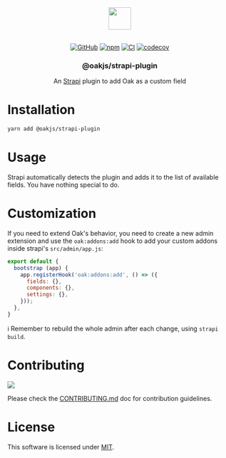 <div align="center">

<picture>
  <source media="(prefers-color-scheme: dark)" srcset="https://cdn.junipero.design/images/oak-logo-light.svg" />
  <img src="https://cdn.junipero.design/images/oak-logo.svg" height="50" />
</picture>

<br />
<br />

[![GitHub](https://img.shields.io/github/license/p3ol/oak.svg)](https://github.com/p3ol/oak)
[![npm](https://img.shields.io/npm/v/@oakjs/strapi-plugin.svg)](https://www.npmjs.com/package/@oakjs/strapi-plugin)
[![CI](https://github.com/p3ol/oak/actions/workflows/ci.yml/badge.svg)](https://github.com/p3ol/oak/actions/workflows/ci.yml)
[![codecov](https://codecov.io/gh/p3ol/oak/branch/master/graph/badge.svg)](https://codecov.io/gh/p3ol/oak)

### @oakjs/strapi-plugin
An [Strapi](https://strapi.io) plugin to add Oak as a custom field

</div>

# Installation

```sh
yarn add @oakjs/strapi-plugin
```

# Usage

Strapi automatically detects the plugin and adds it to the list of available fields. You have nothing special to do.

# Customization

If you need to extend Oak's behavior, you need to create a new admin extension and use the `oak:addons:add` hook to add your custom addons inside strapi's `src/admin/app.js`:

```js
export default {
  bootstrap (app) {
    app.registerHook('oak:addons:add', () => ({
      fields: {},
      components: {},
      settings: {},
    }));
  },
}
```

ℹ️ Remember to rebuild the whole admin after each change, using `strapi build`.

# Contributing

[![](https://contrib.rocks/image?repo=p3ol/oak)](https://github.com/p3ol/oak/graphs/contributors)

Please check the [CONTRIBUTING.md](https://github.com/p3ol/oak/blob/master/CONTRIBUTING.md) doc for contribution guidelines.


# License

This software is licensed under [MIT](https://github.com/p3ol/oak/blob/master/LICENSE).
